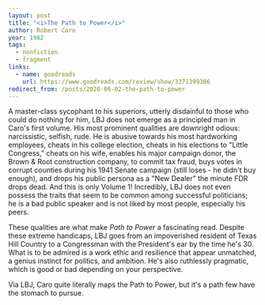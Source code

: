 ```yaml
---
layout: post
title: "<i>The Path to Power</i>"
author: Robert Caro
year: 1982
tags:
  - nonfiction
  - fragment
links:
  - name: goodreads
    url: https://www.goodreads.com/review/show/3371399306
redirect_from: /posts/2020-06-02-the-path-to-power
---
```


A master-class sycophant to his superiors, utterly disdainful to those who could do nothing for him, LBJ does not emerge as a principled man in Caro's first volume. His most prominent qualities are downright odious: narcissistic, selfish, rude. He is abusive towards his most hardworking employees, cheats in his college election, cheats in his elections to "Little Congress," cheats on his wife, enables his major campaign donor, the Brown & Root construction company, to commit tax fraud, buys votes in corrupt counties during his 1941 Senate campaign (still loses - he didn't buy enough), and drops his public persona as a "New Dealer" the minute FDR drops dead. And this is only Volume 1! Incredibly, LBJ does not even possess the traits that seem to be common among successful politicians; he is a bad public speaker and is not liked by most people, especially his peers. 

These qualities are what make _Path to Power_ a fascinating read. Despite these extreme handicaps, LBJ goes from an impoverished resident of Texas Hill Country to a Congressman with the President's ear by the time he's 30. What is to be admired is a work ethic and resilience that appear unmatched, a genius instinct for politics, and ambition. He's also ruthlessly pragmatic, which is good or bad depending on your perspective. 

Via LBJ, Caro quite literally maps the Path to Power, but it's a path few have the stomach to pursue.
